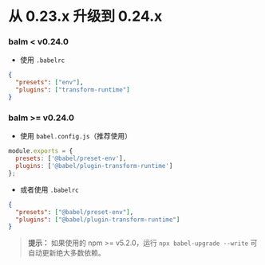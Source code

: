 # 从 0.23.x 升级到 0.24.x

### balm < v0.24.0

- 使用 `.babelrc`

```json
{
  "presets": ["env"],
  "plugins": ["transform-runtime"]
}
```

### balm >= v0.24.0

- 使用 `babel.config.js`（推荐使用）

```js
module.exports = {
  presets: ['@babel/preset-env'],
  plugins: ['@babel/plugin-transform-runtime']
};
```

- 或者使用 `.babelrc`

```json
{
  "presets": ["@babel/preset-env"],
  "plugins": ["@babel/plugin-transform-runtime"]
}
```

> **提示：** 如果使用的 npm >= v5.2.0，运行 `npx babel-upgrade --write` 可自动更新绝大多数依赖。
